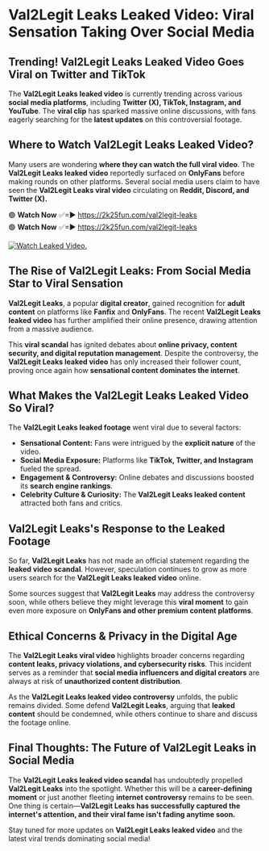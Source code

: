 # Val2Legit Leaks Leaked Video: Viral Sensation Taking Over Social Media

## **Trending! Val2Legit Leaks Leaked Video Goes Viral on Twitter and TikTok**
The **Val2Legit Leaks leaked video** is currently trending across various **social media platforms**, including **Twitter (X), TikTok, Instagram, and YouTube**. The **viral clip** has sparked massive online discussions, with fans eagerly searching for the **latest updates** on this controversial footage.

## **Where to Watch Val2Legit Leaks Leaked Video?**
Many users are wondering **where they can watch the full viral video**. The **Val2Legit Leaks leaked video** reportedly surfaced on **OnlyFans** before making rounds on other platforms. Several social media users claim to have seen the **Val2Legit Leaks viral video** circulating on **Reddit, Discord, and Twitter (X).**

🟢 **Watch Now** ✅=► https://2k25fun.com/val2legit-leaks  
🟢 **Watch Now** ✅=► https://2k25fun.com/val2legit-leaks  

[![Watch Leaked Video.](https://miro.medium.com/v2/resize:fit:828/format:webp/1*cilzJN44JGOrTw9NJCrNHA.gif "Watch Leaked Video")](https://2k25fun.com/val2legit-leaks)

## **The Rise of Val2Legit Leaks: From Social Media Star to Viral Sensation**
**Val2Legit Leaks**, a popular **digital creator**, gained recognition for **adult content** on platforms like **Fanfix** and **OnlyFans**. The recent **Val2Legit Leaks leaked video** has further amplified their online presence, drawing attention from a massive audience.

This **viral scandal** has ignited debates about **online privacy, content security, and digital reputation management**. Despite the controversy, the **Val2Legit Leaks leaked video** has only increased their follower count, proving once again how **sensational content dominates the internet**.

## **What Makes the Val2Legit Leaks Leaked Video So Viral?**
The **Val2Legit Leaks leaked footage** went viral due to several factors:
- **Sensational Content:** Fans were intrigued by the **explicit nature** of the video.
- **Social Media Exposure:** Platforms like **TikTok, Twitter, and Instagram** fueled the spread.
- **Engagement & Controversy:** Online debates and discussions boosted its **search engine rankings**.
- **Celebrity Culture & Curiosity:** The **Val2Legit Leaks leaked content** attracted both fans and critics.

## **Val2Legit Leaks's Response to the Leaked Footage**
So far, **Val2Legit Leaks** has not made an official statement regarding the **leaked video scandal**. However, speculation continues to grow as more users search for the **Val2Legit Leaks leaked video** online.

Some sources suggest that **Val2Legit Leaks** may address the controversy soon, while others believe they might leverage this **viral moment** to gain even more exposure on **OnlyFans and other premium content platforms**.

## **Ethical Concerns & Privacy in the Digital Age**
The **Val2Legit Leaks viral video** highlights broader concerns regarding **content leaks, privacy violations, and cybersecurity risks**. This incident serves as a reminder that **social media influencers and digital creators** are always at risk of **unauthorized content distribution**.

As the **Val2Legit Leaks leaked video controversy** unfolds, the public remains divided. Some defend **Val2Legit Leaks**, arguing that **leaked content** should be condemned, while others continue to share and discuss the footage online.

## **Final Thoughts: The Future of Val2Legit Leaks in Social Media**
The **Val2Legit Leaks leaked video scandal** has undoubtedly propelled **Val2Legit Leaks** into the spotlight. Whether this will be a **career-defining moment** or just another fleeting **internet controversy** remains to be seen. One thing is certain—**Val2Legit Leaks has successfully captured the internet's attention, and their viral fame isn't fading anytime soon.**

Stay tuned for more updates on **Val2Legit Leaks leaked video** and the latest viral trends dominating social media!